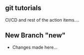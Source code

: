 ## git tutorials

CI/CD and rest of the action items....


## New Branch "new"
- Changes made here...